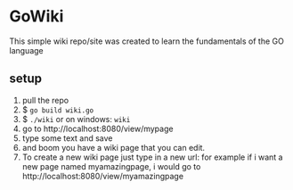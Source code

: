 # GoWiki
This simple wiki repo/site was created to learn the fundamentals of the GO language

## setup
1. pull the repo
3. $ `go build wiki.go`
4. $ `./wiki` or on windows: `wiki`
5. go to http://localhost:8080/view/mypage
6. type some text and save
7. and boom you have a wiki page that you can edit.
8. To create a new wiki page just type in a new url: for example if i want a new page named myamazingpage, i would go to http://localhost:8080/view/myamazingpage
